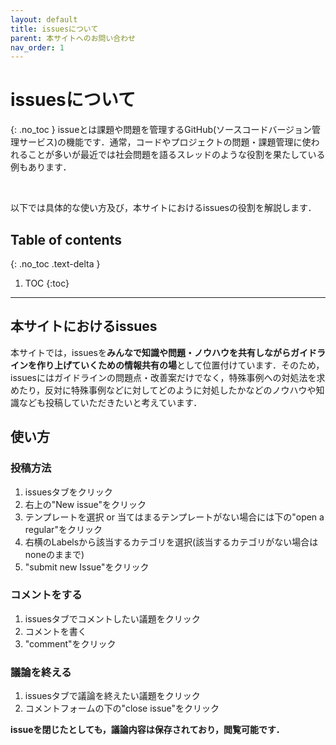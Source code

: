 ```yaml
---
layout: default
title: issuesについて
parent: 本サイトへのお問い合わせ
nav_order: 1
---
```


# issuesについて
{: .no_toc }
issueとは課題や問題を管理するGitHub(ソースコードバージョン管理サービス)の機能です．通常，コードやプロジェクトの問題・課題管理に使われることが多いが最近では社会問題を語るスレッドのような役割を果たしている例もあります．

<br>

以下では具体的な使い方及び，本サイトにおけるissuesの役割を解説します．

## Table of contents
{: .no_toc .text-delta }

1. TOC
{:toc}

---

## 本サイトにおけるissues 
本サイトでは，issuesを**みんなで知識や問題・ノウハウを共有しながらガイドラインを作り上げていくための情報共有の場**として位置付けています．そのため，issuesにはガイドラインの問題点・改善案だけでなく，特殊事例への対処法を求めたり，反対に特殊事例などに対してどのように対処したかなどのノウハウや知識なども投稿していただきたいと考えています． 

## 使い方
### 投稿方法  
1. issuesタブをクリック
2. 右上の"New issue"をクリック
3. テンプレートを選択 or 当てはまるテンプレートがない場合には下の"open a regular"をクリック
4. 右横のLabelsから該当するカテゴリを選択(該当するカテゴリがない場合はnoneのままで)
5. "submit new Issue"をクリック

### コメントをする
1. issuesタブでコメントしたい議題をクリック
2. コメントを書く
3. "comment"をクリック

### 議論を終える
1. issuesタブで議論を終えたい議題をクリック
2. コメントフォームの下の"close issue"をクリック  

**issueを閉じたとしても，議論内容は保存されており，閲覧可能です．** 

